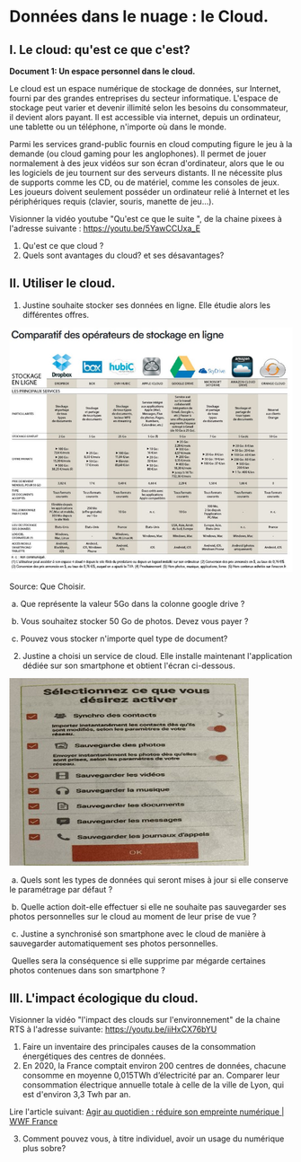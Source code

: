 # Données dans le nuage : le Cloud. 

## I. Le cloud: qu'est ce que c'est? 

**Document 1: Un espace personnel dans le cloud.** 

Le cloud est un espace numérique de stockage de données, sur Internet, fourni par des grandes entreprises du secteur informatique. L'espace de stockage peut varier et devenir illimité selon les besoins du consommateur, il devient alors payant. Il est accessible via internet, depuis un ordinateur, une tablette ou un téléphone, n'importe où dans le monde.

Parmi les services grand-public fournis en cloud computing figure le jeu à la demande (ou cloud gaming pour les anglophones). Il permet de jouer normalement à des jeux vidéos sur son écran d'ordinateur, alors que le ou les logiciels de jeu tournent sur des serveurs distants. Il ne nécessite plus de supports comme les CD, ou de matériel, comme les consoles de jeux. Les joueurs doivent seulement posséder un ordinateur relié à Internet et les périphériques requis (clavier, souris, manette de jeu...). 

Visionner la vidéo youtube "Qu'est ce que le suite ", de la chaine pixees à l'adresse suivante : https://youtu.be/5YawCCUxa_E 



1. Qu'est ce que cloud ? 
2. Quels sont avantages du cloud? et ses désavantages?

## II. Utiliser le cloud.

1. Justine souhaite stocker ses données en ligne. Elle étudie alors les différentes offres. 

![](/IMG/comparatif_cloud.jpg)

Source: Que Choisir. 

​	a. Que représente la valeur 5Go dans la colonne google drive ? 

​	b. Vous souhaitez stocker 50 Go de photos. Devez vous payer ? 

​	c. Pouvez vous stocker n'importe quel type de document? 

2.  Justine a choisi un service de cloud. Elle installe maintenant l'application dédiée sur son smartphone et obtient l'écran ci-dessous. 

![](/IMG/cloud2.jpg)

​	a. Quels sont les types de données qui seront mises à jour si elle conserve le paramétrage 	par défaut ?

​	b. Quelle action doit-elle effectuer si elle ne souhaite pas sauvegarder ses photos 		  	personnelles sur le cloud au moment de leur prise de vue ?

​	c. Justine a synchronisé son smartphone avec le cloud de manière à sauvegarder 		  	automatiquement ses photos personnelles. 

​	Quelles sera la conséquence si elle supprime par mégarde certaines photos contenues 	dans son smartphone ?



## III. L'impact écologique du cloud. 

Visionner la vidéo "l'impact des clouds sur l'environnement" de la chaine RTS à l'adresse suivante: https://youtu.be/iiHxCX76bYU

1. Faire un inventaire des principales causes de la consommation énergétiques des centres de données. 
2. En 2020, la France comptait environ 200 centres de données, chacune consomme en moyenne 0,015TWh d’électricité par an. Comparer leur consommation électrique annuelle totale à celle de la ville de Lyon, qui est d'environ 3,3 Twh par an.

Lire l'article suivant: [Agir au quotidien : réduire son empreinte numérique | WWF France](https://www.wwf.fr/agir-au-quotidien/numerique)

3. Comment pouvez vous, à titre individuel, avoir un usage du numérique plus sobre? 



​	



